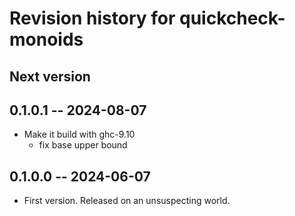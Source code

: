 # Revision history for quickcheck-monoids

## Next version

## 0.1.0.1 -- 2024-08-07

* Make it build with ghc-9.10
  * fix base upper bound

## 0.1.0.0 -- 2024-06-07

* First version. Released on an unsuspecting world.
